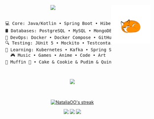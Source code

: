 <div align="center">
<img src="https://github.com/NataliaOO/NataliaOO/blob/main/avavpasi-36.gif" width="25%" align="right" />
<img src="https://readme-typing-svg.demolab.com?font=Inconsolata&weight=500&size=50&duration=4000&pause=300&color=A7A459&center=true&vCenter=true&multiline=true&repeat=false&random=false&width=1300&height=140&lines=System.out.println(%22Hello+World%22);I'm+Natalia%2C+a+Backend+Developer+%7C+Spring+%26+Cloud+%E2%9C%A9" width="80%" />
<br><br>
<pre>
    💻 Core: Java/Kotlin • Spring Boot • Hibernate
    🛢️ Databases: PostgreSQL • MySQL • MongoDB
    🐋 DevOps: Docker • Docker Compose • GitHub Actions
    🔍 Testing: JUnit 5 • Mockito • Testcontainers
    📖 Learning: Kubernetes • Kafka • Spring Security
    🎮 Music • Games • Anime • Code • Art
    🐾 Muffin 🐰 • Cake & Cookie & Pudim & Quindim 🐤🐥
</pre>
<br><br>
<img src="https://raw.githubusercontent.com/innng/innng/master/assets/kyubey.gif" height="40" />
<br><br><br>

  <p>
    <a href="https://github.com/NataliaOO/github-readme-streak-stats">
      <!-- Use https://streak-stats.demolab.com or self-host with your own Vercel app - visit https://git.io/streak-stats for instructions -->
      <img title="🔥 Get streak stats for your profile at git.io/streak-stats" alt="NataliaOO's streak" src="https://github-readme-streak-stats-eight.vercel.app/?user=NataliaOO&theme=monokai-metallian&hide_border=true&short_numbers=true"/>
    </a>
  </p>
    
[![](https://img.shields.io/badge/GitHub-181717?logo=github)](https://github.com/NataliaOO)
[![](https://img.shields.io/badge/LeetCode-FFA116?logo=leetcode)](https://leetcode.com/your-profile)
[![](https://img.shields.io/badge/Telegram-26A5E4?logo=telegram)](https://t.me/@otuzovanatalia)
</div>
